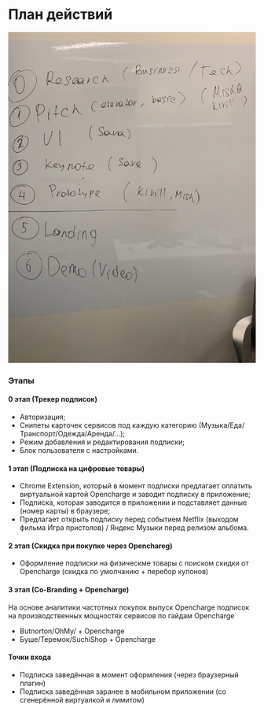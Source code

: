 # План действий

![](../.gitbook/assets/2020-01-06-00.04.21.jpg)

### Этапы

#### 0 этап \(Трекер подписок\)

* Авторизация;
* Снипеты карточек сервисов под каждую категорию \(Музыка/Еда/Транспорт/Одежда/Аренда/…\);
* Режим добавления и редактирования подписки;
* Блок пользователя с настройками.

#### 1 этап \(Подписка на цифровые товары\)

* Chrome Extension, который в момент подписки предлагает оплатить виртуальной картой Opencharge и заводит подписку в приложение;
* Подписка, которая заводится в приложении и подставляет данные \(номер карты\) в браузере;
* Предлагает открыть подписку перед событием Netflix \(выходом фильма Игра пристолов\) / Яндекс Музыки перед релизом альбома.

#### 2 этап \(Скидка при покупке через Openchareg\)

* Оформление подписки на физическме товары с поиском скидки от Opencharge \(скидка по умолчанию + перебор купонов\)

#### 3 этап \(Сo-Branding + Opencharge\)

На основе аналитики частотных покупок выпуск Opencharge подписок на производственных мощностях сервисов по гайдам Opencharge

* Butnorton/OhMy/ + Opencharge
* Буше/Теремок/SuchiShop + Opencharge

#### Точки входа

* Подписка заведённая в момент оформления \(через браузерный плагин\)
* Подписка заведённая заранее в мобильном приложении \(со сгенерённой виртуалкой и лимитом\)


